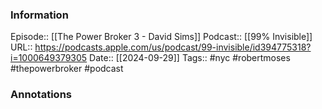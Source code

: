 ### Information

Episode:: [[The Power Broker 3 - David Sims]]
Podcast:: [[99% Invisible]]
URL:: https://podcasts.apple.com/us/podcast/99-invisible/id394775318?i=1000649379305
Date:: [[2024-09-29]]
Tags:: #nyc #robertmoses #thepowerbroker 
#podcast 


### Annotations

